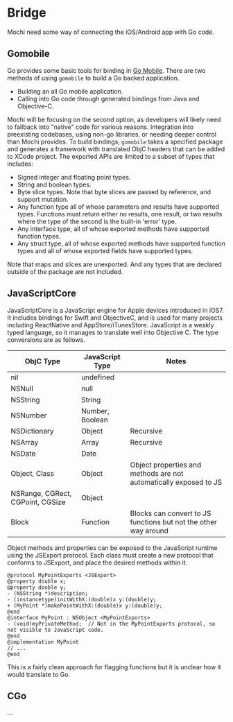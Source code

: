 # Bridge

Mochi need some way of connecting the iOS/Android app with Go code. 

## Gomobile

Go provides some basic tools for binding in [Go Mobile](golang.org/x/mobile). There are two methods of using `gomobile` to build a Go backed application. 

* Building an all Go mobile application.
* Calling into Go code through generated bindings from Java and Objective-C.

Mochi will be focusing on the second option, as developers will likely need to fallback into "native" code for various reasons. Integration into preexisting codebases, using non-go libraries, or needing deeper control than Mochi provides. To build bindings, `gomobile` takes a specified package and generates a framework with translated ObjC headers that can be added to XCode project. The exported APIs are limited to a subset of types that includes:

* Signed integer and floating point types.
* String and boolean types.
* Byte slice types. Note that byte slices are passed by reference, and support mutation.
* Any function type all of whose parameters and results have supported types. Functions must return either no results, one result, or two results where the type of the second is the built-in 'error' type.
* Any interface type, all of whose exported methods have supported function types.
* Any struct type, all of whose exported methods have supported function types and all of whose exported fields have supported types.

Note that maps and slices are unexported. And any types that are declared outside of the package are not included.

## JavaScriptCore

JavaScriptCore is a JavaScript engine for Apple devices introduced in iOS7. It includes bindings for Swift and ObjectiveC, and is used for many projects including ReactNative and AppStore/iTunesStore. JavaScript is a weakly typed language, so it manages to translate well into Objective C. The type conversions are as follows.

| ObjC Type                        | JavaScript Type | Notes                                                             |
| -------------------------------- | --------------- | ----------------------------------------------------------------- |
| nil                              | undefined       |                                                                   |
| NSNull                           | null            |                                                                   |
| NSString                         | String          |                                                                   |
| NSNumber                         | Number, Boolean |                                                                   |
| NSDictionary                     | Object          | Recursive                                                         |
| NSArray                          | Array           | Recursive                                                         |
| NSDate                           | Date            |                                                                   |
| Object, Class                    | Object          | Object properties and methods are not automatically exposed to JS |
| NSRange, CGRect, CGPoint, CGSize | Object          |                                                                   |
| Block                            | Function        | Blocks can convert to JS functions but not the other way around   |

Object methods and properties can be exposed to the JavaScript runtime using the JSExport protocol. Each class must create a new protocol that conforms to JSExport, and place the desired methods within it.

```
@protocol MyPointExports <JSExport>
@property double x;
@property double y;
- (NSString *)description;
- (instancetype)initWithX:(double)x y:(double)y;
+ (MyPoint *)makePointWithX:(double)x y:(double)y;
@end
@interface MyPoint : NSObject <MyPointExports>
- (void)myPrivateMethod;  // Not in the MyPointExports protocol, so not visible to JavaScript code.
@end
@implementation MyPoint
// ...
@end
```

This is a fairly clean approach for flagging functions but it is unclear how it would translate to Go.

## CGo 

...

